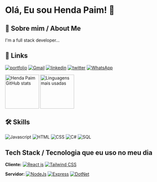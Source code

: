 # Olá, Eu sou Henda Paim! 👋

## 🚀 Sobre mim / About Me
I'm a full stack developer...

## 🔗 Links
[![portfolio](https://img.shields.io/badge/my_portfolio-000?style=for-the-badge&logo=ko-fi&logoColor=white)](https://hendapaim.github.io/Portfolio/)
[![Gmail](https://img.shields.io/badge/Gmail-D14836?style=for-the-badge&logo=gmail&logoColor=white)](https://img.shields.io/badge/Gmail-D14836?style=for-the-badge&logo=gmail&logoColor=white)
[![linkedin](https://img.shields.io/badge/linkedin-0A66C2?style=for-the-badge&logo=linkedin&logoColor=white)](https://www.linkedin.com/in/henda-paim-71108a178/)
[![twitter](https://img.shields.io/badge/twitter-1DA1F2?style=for-the-badge&logo=twitter&logoColor=white)](https://twitter.com/HendaPaim)
[![WhatsApp](https://img.shields.io/badge/WhatsApp-25D366?style=for-the-badge&logo=whatsapp&logoColor=white)](https://web.whatsapp.com/931020749)


<div style="display: inline_block">
 <img height="110em" align="center" alt="Henda Paim GitHub stats" src="https://github-readme-stats.vercel.app/api?username=HendaPaim&show_icons=true&theme=onedark"/>
 <img height="110em" align="center" alt="Linguagens mais usadas" src="https://github-readme-stats.vercel.app/api/top-langs/?username=HendaPaim&layout=compact&theme=onedark"/>
</div>


## 🛠 Skills
<div style="display: inline_block">
 <img align="center" alt="Javascript" src="https://img.shields.io/badge/JavaScript-F7DF1E?style=for-the-badge&logo=javascript&logoColor=black"/>
 <img align="center" alt="HTML" src="https://img.shields.io/badge/HTML5-E34F26?style=for-the-badge&logo=html5&logoColor=white"/>
 <img align="center" alt="CSS" src="https://img.shields.io/badge/CSS3-1572B6?style=for-the-badge&logo=css3&logoColor=white"/>
 <img align="center" alt="C#" src="https://img.shields.io/badge/C%23-239120?style=for-the-badge&logo=c-sharp&logoColor=white"/>
 <img align="center" alt="SQL" src="https://img.shields.io/badge/Microsoft_SQL_Server-CC2927?style=for-the-badge&logo=microsoft-sql-server&logoColor=white"/>
</div>


## Tech Stack / Tecnologia que eu uso no meu dia

**Cliente:** [![React js](https://img.shields.io/badge/React-20232A?style=for-the-badge&logo=react&logoColor=61DAFB)]() 
[![Tailwind CSS](https://img.shields.io/badge/Tailwind_CSS-38B2AC?style=for-the-badge&logo=tailwind-css&logoColor=white)](https://tailwindcss.com/)

**Servidor:** [![NodeJs](https://img.shields.io/badge/Node.js-43853D?style=for-the-badge&logo=node.js&logoColor=white)]() [![Express](https://img.shields.io/badge/Express.js-404D59?style=for-the-badge)]() [![DotNet](https://img.shields.io/badge/.NET-5C2D91?style=for-the-badge&logo=.net&logoColor=white)]()

